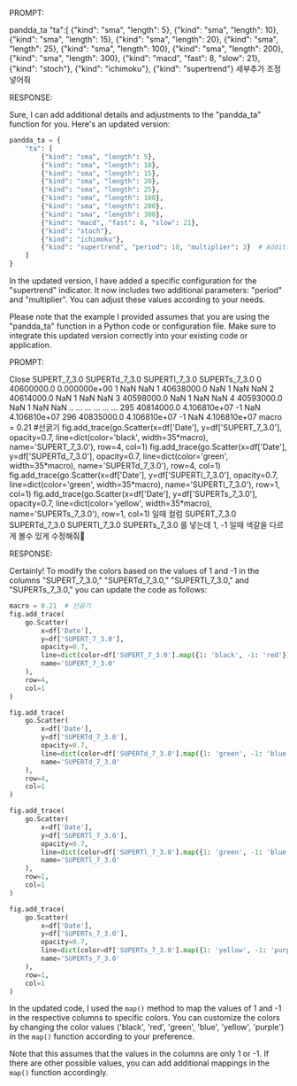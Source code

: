 PROMPT:

pandda\_ta "ta":\[ {"kind": "sma", "length": 5}, {"kind": "sma", "length": 10}, {"kind": "sma", "length": 15}, {"kind": "sma", "length": 20}, {"kind": "sma", "length": 25}, {"kind": "sma", "length": 100}, {"kind": "sma", "length": 200}, {"kind": "sma", "length": 300}, {"kind": "macd", "fast": 8, "slow": 21}, {"kind": "stoch"}, {"kind": "ichimoku"}, {"kind": "supertrend"} 세부추가 조정넣어줘

RESPONSE:

Sure, I can add additional details and adjustments to the "pandda\_ta" function for you. Here's an updated version:

```python
pandda_ta = {
    "ta": [
        {"kind": "sma", "length": 5},
        {"kind": "sma", "length": 10},
        {"kind": "sma", "length": 15},
        {"kind": "sma", "length": 20},
        {"kind": "sma", "length": 25},
        {"kind": "sma", "length": 100},
        {"kind": "sma", "length": 200},
        {"kind": "sma", "length": 300},
        {"kind": "macd", "fast": 8, "slow": 21},
        {"kind": "stoch"},
        {"kind": "ichimoku"},
        {"kind": "supertrend", "period": 10, "multiplier": 3}  # Additional details for supertrend
    ]
}
```

In the updated version, I have added a specific configuration for the "supertrend" indicator. It now includes two additional parameters: "period" and "multiplier". You can adjust these values according to your needs.

Please note that the example I provided assumes that you are using the "pandda\_ta" function in a Python code or configuration file. Make sure to integrate this updated version correctly into your existing code or application.

PROMPT:

Close SUPERT\_7\_3.0 SUPERTd\_7\_3.0 SUPERTl\_7\_3.0 SUPERTs\_7\_3.0 0 40600000.0 0.000000e+00 1 NaN NaN 1 40638000.0 NaN 1 NaN NaN 2 40614000.0 NaN 1 NaN NaN 3 40598000.0 NaN 1 NaN NaN 4 40593000.0 NaN 1 NaN NaN .. ... ... ... ... ... 295 40814000.0 4.106810e+07 -1 NaN 4.106810e+07 296 40835000.0 4.106810e+07 -1 NaN 4.106810e+07 macro = 0.21 #선굵기 fig.add\_trace(go.Scatter(x=df\['Date'\], y=df\['SUPERT\_7\_3.0'\], opacity=0.7, line=dict(color='black', width=35\*macro), name='SUPERT\_7\_3.0'), row=4, col=1) fig.add\_trace(go.Scatter(x=df\['Date'\], y=df\['SUPERTd\_7\_3.0'\], opacity=0.7, line=dict(color='green', width=35\*macro), name='SUPERTd\_7\_3.0'), row=4, col=1) fig.add\_trace(go.Scatter(x=df\['Date'\], y=df\['SUPERTl\_7\_3.0'\], opacity=0.7, line=dict(color='green', width=35\*macro), name='SUPERTl\_7\_3.0'), row=1, col=1) fig.add\_trace(go.Scatter(x=df\['Date'\], y=df\['SUPERTs\_7\_3.0'\], opacity=0.7, line=dict(color='yellow', width=35\*macro), name='SUPERTs\_7\_3.0'), row=1, col=1) 일때 컬럼 SUPERT\_7\_3.0 SUPERTd\_7\_3.0 SUPERTl\_7\_3.0 SUPERTs\_7\_3.0 를 넣는데 1, -1 일때 색갈을 다르게 볼수 있게 수정해줘

RESPONSE:

Certainly! To modify the colors based on the values of 1 and -1 in the columns "SUPERT\_7\_3.0," "SUPERTd\_7\_3.0," "SUPERTl\_7\_3.0," and "SUPERTs\_7\_3.0," you can update the code as follows:

```python
macro = 0.21  # 선굵기
fig.add_trace(
    go.Scatter(
        x=df['Date'],
        y=df['SUPERT_7_3.0'],
        opacity=0.7,
        line=dict(color=df['SUPERT_7_3.0'].map({1: 'black', -1: 'red'}), width=35 * macro),
        name='SUPERT_7_3.0'
    ),
    row=4,
    col=1
)

fig.add_trace(
    go.Scatter(
        x=df['Date'],
        y=df['SUPERTd_7_3.0'],
        opacity=0.7,
        line=dict(color=df['SUPERTd_7_3.0'].map({1: 'green', -1: 'blue'}), width=35 * macro),
        name='SUPERTd_7_3.0'
    ),
    row=4,
    col=1
)

fig.add_trace(
    go.Scatter(
        x=df['Date'],
        y=df['SUPERTl_7_3.0'],
        opacity=0.7,
        line=dict(color=df['SUPERTl_7_3.0'].map({1: 'green', -1: 'blue'}), width=35 * macro),
        name='SUPERTl_7_3.0'
    ),
    row=1,
    col=1
)

fig.add_trace(
    go.Scatter(
        x=df['Date'],
        y=df['SUPERTs_7_3.0'],
        opacity=0.7,
        line=dict(color=df['SUPERTs_7_3.0'].map({1: 'yellow', -1: 'purple'}), width=35 * macro),
        name='SUPERTs_7_3.0'
    ),
    row=1,
    col=1
)
```

In the updated code, I used the `map()` method to map the values of 1 and -1 in the respective columns to specific colors. You can customize the colors by changing the color values ('black', 'red', 'green', 'blue', 'yellow', 'purple') in the `map()` function according to your preference.

Note that this assumes that the values in the columns are only 1 or -1. If there are other possible values, you can add additional mappings in the `map()` function accordingly.